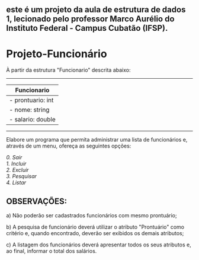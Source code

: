## este é um projeto da aula de estrutura de dados 1, lecionado pelo professor Marco Aurélio do Instituto Federal - Campus Cubatão (IFSP).

# Projeto-Funcionário

À partir da estrutura "Funcionario" descrita abaixo:

------------------
| Funcionario       |
|-------------------|
| - prontuario: int |
| - nome: string    |
| - salario: double |
---------------------
Elabore um programa que permita administrar uma lista de funcionários e, através de um menu, ofereça as seguintes opções:

  <i>0. Sair</i><br>
  <i>1. Incluir</i><br>
  <i>2. Excluir</i><br>
  <i>3. Pesquisar</i><br>
  <i>4. Listar</i><br>

## OBSERVAÇÕES:

a) Não poderão ser cadastrados funcionários com mesmo prontuário; <br>

b) A pesquisa de funcionário deverá utilizar o atributo "Prontuário" como critério e, quando encontrado, deverão ser exibidos os demais atributos;<br>

c) A listagem dos funcionários deverá apresentar todos os seus atributos e, ao final, informar o total dos salários.<br>



